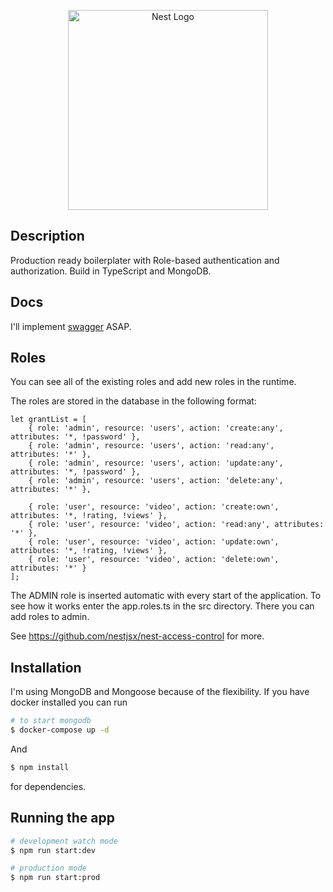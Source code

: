 <p align="center">
  <a href="http://nestjs.com/" target="blank"><img src="https://nestjs.com/img/logo_text.svg" width="320" alt="Nest Logo" /></a>
</p>


## Description

Production ready boilerplater with Role-based authentication and authorization.
Build in TypeScript and MongoDB.


## Docs

I'll implement [swagger](https://swagger.io/) ASAP.



## Roles

You can see all of the existing roles and add new roles in the runtime.

The roles are stored in the database in the following format:

```
let grantList = [
    { role: 'admin', resource: 'users', action: 'create:any', attributes: '*, !password' },
    { role: 'admin', resource: 'users', action: 'read:any', attributes: '*' },
    { role: 'admin', resource: 'users', action: 'update:any', attributes: '*, !password' },
    { role: 'admin', resource: 'users', action: 'delete:any', attributes: '*' },

    { role: 'user', resource: 'video', action: 'create:own', attributes: '*, !rating, !views' },
    { role: 'user', resource: 'video', action: 'read:any', attributes: '*' },
    { role: 'user', resource: 'video', action: 'update:own', attributes: '*, !rating, !views' },
    { role: 'user', resource: 'video', action: 'delete:own', attributes: '*' }
];
```

The ADMIN role is inserted automatic with every start of the application.
To see how it works enter the app.roles.ts in the src directory. There you can add roles to admin.

See https://github.com/nestjsx/nest-access-control for more.

## Installation

I'm using MongoDB and Mongoose because of the flexibility. If you have docker installed you can run

```bash
# to start mongodb
$ docker-compose up -d
```

And 

```bash
$ npm install
```
for dependencies.


## Running the app

```bash
# development watch mode
$ npm run start:dev

# production mode
$ npm run start:prod
```
